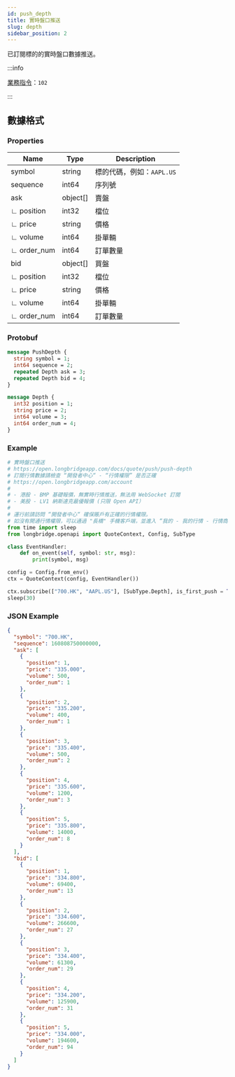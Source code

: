 ```yaml
---
id: push_depth
title: 實時盤口推送
slug: depth
sidebar_position: 2
---
```


已訂閱標的的實時盤口數據推送。

:::info

[業務指令](../../socket/protocol/push)：`102`

:::

## 數據格式

### Properties

| Name        | Type     | Description               |
| ----------- | -------- | ------------------------- |
| symbol      | string   | 標的代碼，例如：`AAPL.US` |
| sequence    | int64    | 序列號                    |
| ask         | object[] | 賣盤                      |
| ∟ position  | int32    | 檔位                      |
| ∟ price     | string   | 價格                      |
| ∟ volume    | int64    | 掛單輛                    |
| ∟ order_num | int64    | 訂單數量                  |
| bid         | object[] | 買盤                      |
| ∟ position  | int32    | 檔位                      |
| ∟ price     | string   | 價格                      |
| ∟ volume    | int64    | 掛單輛                    |
| ∟ order_num | int64    | 訂單數量                  |

### Protobuf

```protobuf
message PushDepth {
  string symbol = 1;
  int64 sequence = 2;
  repeated Depth ask = 3;
  repeated Depth bid = 4;
}

message Depth {
  int32 position = 1;
  string price = 2;
  int64 volume = 3;
  int64 order_num = 4;
}
```

### Example

```python
# 實時盤口推送
# https://open.longbridgeapp.com/docs/quote/push/push-depth
# 訂閱行情數據請檢查 “開發者中心“ - “行情權限” 是否正確
# https://open.longbridgeapp.com/account
#
# - 港股 - BMP 基礎報價，無實時行情推送，無法用 WebSocket 訂閱
# - 美股 - LV1 納斯達克最優報價 (只限 Open API）
#
# 運行前請訪問 “開發者中心“ 確保賬戶有正確的行情權限。
# 如沒有開通行情權限，可以通過 "長橋" 手機客戶端，並進入 “我的 - 我的行情 - 行情商城“ 購買開通行情權限。
from time import sleep
from longbridge.openapi import QuoteContext, Config, SubType

class EventHandler:
    def on_event(self, symbol: str, msg):
        print(symbol, msg)

config = Config.from_env()
ctx = QuoteContext(config, EventHandler())

ctx.subscribe(["700.HK", "AAPL.US"], [SubType.Depth], is_first_push = True)
sleep(30)
```

### JSON Example

```json
{
  "symbol": "700.HK",
  "sequence": 160808750000000,
  "ask": [
    {
      "position": 1,
      "price": "335.000",
      "volume": 500,
      "order_num": 1
    },
    {
      "position": 2,
      "price": "335.200",
      "volume": 400,
      "order_num": 1
    },
    {
      "position": 3,
      "price": "335.400",
      "volume": 500,
      "order_num": 2
    },
    {
      "position": 4,
      "price": "335.600",
      "volume": 1200,
      "order_num": 3
    },
    {
      "position": 5,
      "price": "335.800",
      "volume": 14000,
      "order_num": 8
    }
  ],
  "bid": [
    {
      "position": 1,
      "price": "334.800",
      "volume": 69400,
      "order_num": 13
    },
    {
      "position": 2,
      "price": "334.600",
      "volume": 266600,
      "order_num": 27
    },
    {
      "position": 3,
      "price": "334.400",
      "volume": 61300,
      "order_num": 29
    },
    {
      "position": 4,
      "price": "334.200",
      "volume": 125900,
      "order_num": 31
    },
    {
      "position": 5,
      "price": "334.000",
      "volume": 194600,
      "order_num": 94
    }
  ]
}
```
